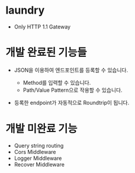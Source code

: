 # laundry
- Only HTTP 1.1 Gateway

# 개발 완료된 기능들
- JSON을 이용하여 엔드포인트를 등록할 수 있습니다.
    - Method를 입력할 수 있습니다.
    - Path/Value Pattern으로 작용할 수 있습니다.
   
- 등록한 endpoint가 자동적으로 Roundtrip이 됩니다.


# 개발 미완료 기능
- Query string routing
- Cors Middleware
- Logger Middleware
- Recover Middleware